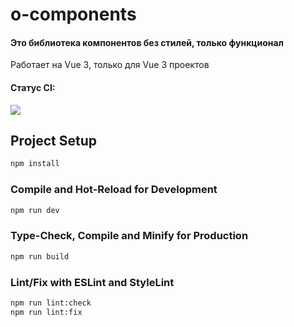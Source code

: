 # o-components

#### Это библиотека компонентов без стилей, только функционал
Работает на Vue 3, только для Vue 3 проектов

#### Статус CI:
<img src="https://github.com/adv4000/o-components/workflows/CI/badge.svg?branch=master"/><br/>

## Project Setup

```sh
npm install
```

### Compile and Hot-Reload for Development

```sh
npm run dev
```

### Type-Check, Compile and Minify for Production

```sh
npm run build
```

### Lint/Fix with ESLint and StyleLint

```sh
npm run lint:check
npm run lint:fix
```
